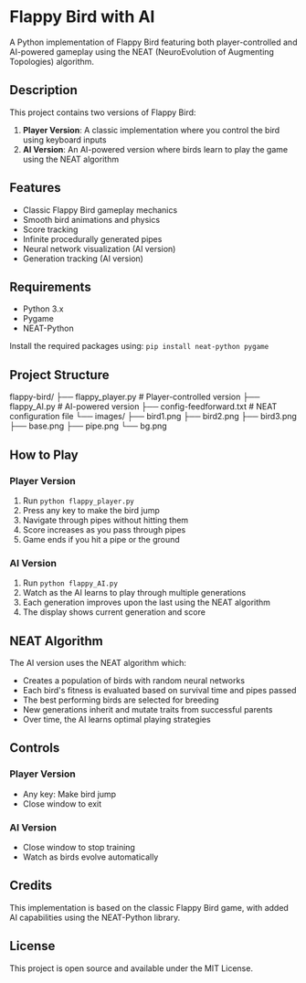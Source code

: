 # Flappy Bird with AI

A Python implementation of Flappy Bird featuring both player-controlled and AI-powered gameplay using the NEAT (NeuroEvolution of Augmenting Topologies) algorithm.

## Description

This project contains two versions of Flappy Bird:
1. **Player Version**: A classic implementation where you control the bird using keyboard inputs
2. **AI Version**: An AI-powered version where birds learn to play the game using the NEAT algorithm

## Features

- Classic Flappy Bird gameplay mechanics
- Smooth bird animations and physics
- Score tracking
- Infinite procedurally generated pipes
- Neural network visualization (AI version)
- Generation tracking (AI version)

## Requirements

- Python 3.x
- Pygame
- NEAT-Python

Install the required packages using: `pip install neat-python pygame`

## Project Structure
flappy-bird/
├── flappy_player.py # Player-controlled version
├── flappy_AI.py # AI-powered version
├── config-feedforward.txt # NEAT configuration file
└── images/
├── bird1.png
├── bird2.png
├── bird3.png
├── base.png
├── pipe.png
└── bg.png

## How to Play

### Player Version
1. Run `python flappy_player.py`
2. Press any key to make the bird jump
3. Navigate through pipes without hitting them
4. Score increases as you pass through pipes
5. Game ends if you hit a pipe or the ground

### AI Version
1. Run `python flappy_AI.py`
2. Watch as the AI learns to play through multiple generations
3. Each generation improves upon the last using the NEAT algorithm
4. The display shows current generation and score

## NEAT Algorithm

The AI version uses the NEAT algorithm which:
- Creates a population of birds with random neural networks
- Each bird's fitness is evaluated based on survival time and pipes passed
- The best performing birds are selected for breeding
- New generations inherit and mutate traits from successful parents
- Over time, the AI learns optimal playing strategies

## Controls

### Player Version
- Any key: Make bird jump
- Close window to exit

### AI Version
- Close window to stop training
- Watch as birds evolve automatically

## Credits

This implementation is based on the classic Flappy Bird game, with added AI capabilities using the NEAT-Python library.

## License

This project is open source and available under the MIT License.